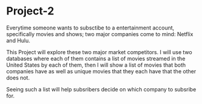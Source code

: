 # Project-2

Everytime someone wants to subsctibe to a entertainment account, specifically movies and shows; two major companies come to mind: Netflix and Hulu.

This Project will explore these two major market competitors. I will use two databases where each of them contains a list of movies streamed in the United States by each of them, then I will show a list of movies that both companies have as well as unique movies that they each have that the other does not. 

Seeing such a list will help subsribers decide on which company to subsribe for.
